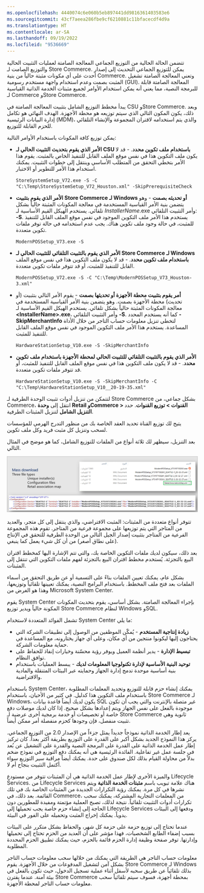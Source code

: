 ```yaml
---
ms.openlocfilehash: 4440074c6e060b5eb897441dd9816361403583e6
ms.sourcegitcommit: 43cf7aeea286fbe9cf6210881c11bfacecdf4d9a
ms.translationtype: HT
ms.contentlocale: ar-SA
ms.lasthandoff: 09/19/2022
ms.locfileid: "9536669"
---
```

تتضمن الحالة الحالية من التوزيع الجماعي المعالجة الصامتة لعمليات التثبيت الحالية والتوزيع الصامت لـ Store Commerce. يمكن للتوزيع الجماعي التحديث إلى إصدار أحدث على أي مكونات مثبتة حالياً من بنية Commerce. وتعني المعالجة الصامتة تشغيل المثبت بصمت وعدم استخدام واجهة مستخدم رسومية (GUI). المعالجة الصامتة قابلة للبرمجة النصية، مما يعني أنه يمكن استخدام الأوامر لجميع مثبتات الخدمة الذاتية القياسية لـ Commerce وStore Commerce.

يبدأ مخطط التوزيع الشامل بتثبيت المعالجة الصامتة في CSU وStore Commerce. وبعد ذلك، يكون المكون التالي الذي سيتم توزيعه هو محطة الأجهزة. الهدف النهائي هو تكامل إدارة البيانات الرئيسية (MDM)، والذي يتم استخدامه لاقتران المجموعة والإنشاء التلقائي للحزم القابلة للتوزيع.

يمكن توزيع كافة المكونات باستخدام الأوامر التالية:
   
- **الأمر الذي يقوم بتحديث التثبيت الحالي لـ CSU باستخدام ملف تكوين محدد**. - قد لا يكون ملف التكوين هذا في نفس موقع الملف القابل للتنفيذ الخاص بالمثبت. يقوم هذا الأمر بتخطي التحقق من المتطلب الأساسي وينتقل إلى خطوات التثبيت. يمكنك استخدام هذا الأمر للتطوير أو الاختبار.

    ```Console
    StoreSystemSetup_V72.exe -S -C "C:\Temp\StoreSystemSetup_V72_Houston.xml" -SkipPrerequisiteCheck
    ```

- **الأمر الذي يقوم بتثبيت Store Commerce لـ Windows أو تحديثه بصمت** - وهو يتضمن بنية الأمر القياسية المستخدمة في معالجة المكونات المثبتة حالياً بشكل تلقائي. يستخدم الهيكل القيم الأساسية لـ *InstallerName*.exe وأمر التثبيت التلقائي: **-S**. يستخدم هذا الأمر ملف التكوين الموجود في نفس موقع الملف القابل للتنفيذ للمثبت، في حالة وجود ملف تكوين هناك. يجب عدم استخدامه في حالة توفر ملفات تكوين متعددة.
    
    ```Console
    ModernPOSSetup_V73.exe -S
    ```

- **الأمر الذي يقوم بالتثبيت التلقائي للتثبيت الحالي لـ Store Commerce لـ Windows باستخدام ملف تكوين محدد**. - قد لا يكون ملف التكوين هذا في نفس موقع الملف القابل للتنفيذ للمثبت، أو قد تتوفر ملفات تكوين متعددة.

    ```Console
    ModernPOSSetup_V72.exe -S -C "C:\Temp\ModernPOSSetup_V73_Houston-3.xml"
    ```

- **أمر يقوم بتثبيت محطة الأجهزة أو تحديثها بصمت** - يقوم الأمر التالي بتثبيت (أو تحديث) محطة الأجهزة بصمت. وهو يتضمن بنية الأمر القياسية المستخدمة في معالجة المكونات المثبتة حالياً بشكل تلقائي. يستخدم الهيكل القيم الأساسية لـ **&lt;InstallerName&gt;.exe**، وأمر التثبيت التلقائي **-S**. كما أنه يستخدم المحدد **-SkipMerchantInfo** لتخطي تنزيل معلومات حساب التاجر من خلال الأداة المساعدة. يستخدم هذا الأمر ملف التكوين الموجود في نفس موقع الملف القابل للتنفيذ للمثبت.

    ```Console
    HardwareStationSetup_V10.exe -S -SkipMerchantInfo
    ```

- **الأمر الذي يقوم بالتثبيت التلقائي للتثبيت الحالي لمحطة الأجهزة‬ باستخدام ملف تكوين محدد**. - قد لا يكون ملف التكوين هذا في نفس موقع الملف القابل للتنفيذ للمثبت، أو قد تتوفر ملفات تكوين متعددة.

    ```Console
    HardwareStationSetup_V10.exe -S -SkipMerchantInfo -C "C:\Temp\HardwareStationSetup_V10__20-19-35.xml"
    ```

لتتمكن من تنزيل أدوات تثبيت الوحدة الطرفية لـ Store Commerce بشكل جماعي، من Commerce، انتقل إلى **وحدة Retail وCommerce > القنوات > توزيع القنوات**. حدد **التنزيل الشامل** لتنزيل المثبتات الطرفية.

يتيح لك توزيع القناة تحديد العقد الخاصة بك من منظور التدرج الهرمي للمؤسسات لسحب وتنزيل كل مثبت فريد وكل ملف تكوين.

بعد التنزيل، سيظهر لك ثلاثة أنواع من الملفات للتوزيع الشامل، كما هو موضح في المثال التالي. 

[![لقطة شاشة تظهر أمثلة على نوع ملفات التوزيع الشامل.](../media/mass-deploy-file-types.png) ](../media/mass-deploy-file-types.png#lightbox)
 
تتوفر أنواع متعددة من المثبتات: المثبت الافتراضي، والذي ينتقل إلى كل متجر، والعديد من المتاجر التي يتم توزيعها على مجموعة فرعية من المتاجر. تقوم هذه المجموعة الفرعية من المتاجر بتثبيت إصدار الجيل التالي من الوحدة الطرفية للتحقق في الإنتاج (على نطاق أصغر) من أن كل شيء يعمل كما ينبغي. 

بعد ذلك، سيكون لديك ملفات التكوين الخاصة بك، والتي تتم الإشارة اليها كمخطط اقتران البيع بالتجزئة. يُستخدم مخطط اقتران البيع بالتجزئة لفهم ملفات التكوين التي تنتقل إلى المثبتات. 
 
بشكل عام، يمكنك تعيين الملفات بناءً على التسمية أو عن طريق التحقق من أسماء الملفات بعد فتح ملف المخطط. باستخدام البرامج النصية، يمكنك تعيينها تلقائياً وتوزيعها، وهذا هو الغرض من Microsoft System Center. 

يقوم System Center بإجراء المعالجة الصامتة. بشكل أساسي، يقوم بتحديث المكونات المكونة حالياً ويدير توزيع Store Commerce لنظام Windows وSQL.
 
تشمل الفوائد المتعددة لاستخدام System Center ما يلي:

- **زيادة إنتاجية المستخدم** - يُمكّن الموظفين من الوصول إلى تطبيقات الشركة التي يحتاجون إليها ليكونوا منتجين من أي مكان، وعلى أي جهاز يختارونه، مع المساعدة في حماية معلومات الشركة.
- **تبسيط الإدارة** - يدير أنظمة العميل ويوفر رؤية محسّنة وخيارات إنفاذ للحفاظ على توافق النظام.
- **توحيد البنية الأساسية لإدارة تكنولوجيا المعلومات لديك** - يبسط العمليات باستخدام بنية أساسية موحدة تدمج إدارة الجهاز وحمايته عبر البيئات المتنقلة والمادية والافتراضية.
 
باستخدام System Center، يمكنك إنشاء حزم قابلة للتوزيع وتحديد المعلمات المطلوبة باستخدام ملف التكوين هذا كدليل. في كثير من الأحيان، باستخدام Store Commerce لـ Windows، يكون لديك أيضاً قاعدة بيانات SQL غير متصلة بالإنترنت والتي يجب أن تكون موجودة بالفعل على نفس الجهاز ويتم إعدادها بشكل صحيح. إذا كان لديك موصلات دفع خاصة أو تخصيصات أو خدمة برمجية أخرى عرضية لـ Store Commerce ثانوية وهي تثبيت منفصل، فإن وجودها كحزم منفصلة أمر ممكن أيضاً. 

يعد إطار الخدمة الذاتية نموذجاً جديداً يمثل جزءاً من الإصدار 2.0 من التوزيع الجماعي. يركز هذا النموذج الجديد بشكل أكبر على القدرة على التوزيع بطريقة أكثر بعداً. كان تركيز إطار عمل الخدمة الذاتية على القدرة على البرمجة النصية والقدرة على التشغيل عن بُعد في جلسة عمل غير تفاعلية. الفائدة الرئيسية هي أنه يمكنك دفع التوزيع في نموذج ضخم بدلاً من محاولة القيام بذلك لكل صندوق على حدة. يمكنك أيضاً مراقبة سير التوزيع سواء أكتمل التثبيت بنجاح أم لا. 

والميزة الأخرى لإطار عمل الخدمة الذاتية هي أن المثبتات تتوفر من مستودع Lifecycle Services. من Lifecycle Services هناك علامة تبويب باسم **مثبتات الخدمة الذاتية** ويتم نشرها في كل مرة. يمكنك رؤية التكرارات الجديدة من المثبتات الخاصة بك في تلك القائمة. بعد ذلك، في Commerce، من المعلمات التجارية المشتركة، يمكنك سحب تكرارات أدوات التثبيت تلقائياً. نتيجة لذلك، تصبح العملية مؤتمتة ومفيدة للمطورين دون الحاجة إلى إنشاء حزم خاصة يجب تحميلها إلى Lifecycle Services ودفعها إلى البيئات يدوياً. يمكنك إخراج المثبت وتحميله على الفور في البيئة.

عندما تحتاج إلى توزيع حزمة على حزمة كل شهر، والحفاظ بشكل متكرر على البيئات بسبب إضفاء الطابع الشخصيات، فهذا مؤشر على أن العديد من الحزم تحتاج إلى تحميلها وإدارتها. توفر صفحة وظيفة إدارة الحزم قائمة بالحزم، حيث يمكنك تطبيق الحزم المحددة المطلوبة.
 
معلومات حساب التاجر هي الطريقة التي يمكنك من خلالها سحب معلومات حساب التاجر بشكل آمن لتشغيل المدفوعات من خلال الأجهزة. يقوم Store Commerce لـ Windows بذلك تلقائياً عن طريق سحبه لأسفل أثناء عملية تسجيل الدخول، حيث تكون بالفعل في بيئة آمنة. عندما يقترن Store Commerce بمحطة أجهزة، فسوف سيتم تلقائياً سحب معلومات حساب التاجر لمحطة الأجهزة. 

